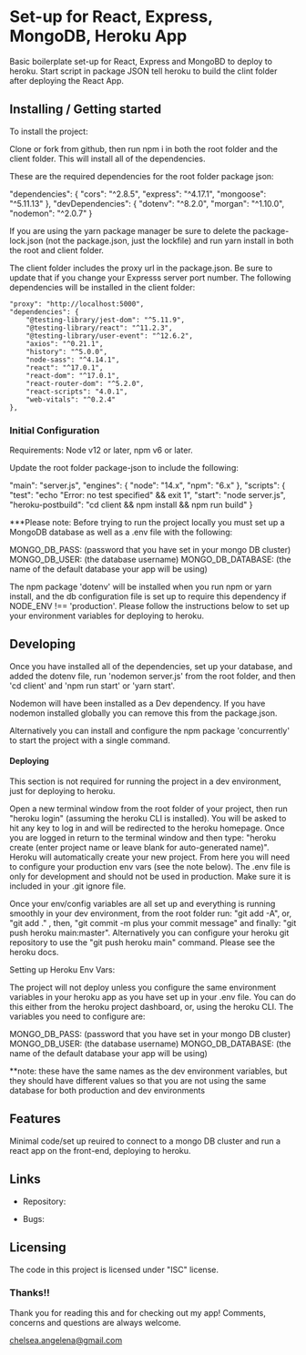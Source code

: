 # Set-up for React, Express, MongoDB, Heroku App

Basic boilerplate set-up for React, Express and MongoBD to deploy to heroku. Start script in package JSON tell heroku to build the clint folder after deploying the React App.

## Installing / Getting started

To install the project:

Clone or fork from github, then run npm i in both the root folder and the client folder. This will install all of the dependencies.

These are the required dependencies for the root folder package json:

  "dependencies": {
    "cors": "^2.8.5",
    "express": "^4.17.1",
    "mongoose": "^5.11.13"
  },
  "devDependencies": {
    "dotenv": "^8.2.0",
    "morgan": "^1.10.0",
    "nodemon": "^2.0.7"
  }

If you are using the yarn package manager be sure to delete the package-lock.json (not the package.json, just the lockfile) and run yarn install in both the root and client folder.

The client folder includes the proxy url in the package.json. Be sure to update that if you change your Expresss server port number. The following dependencies will be installed in the client folder:


	"proxy": "http://localhost:5000",
	"dependencies": {
		"@testing-library/jest-dom": "^5.11.9",
		"@testing-library/react": "^11.2.3",
		"@testing-library/user-event": "^12.6.2",
		"axios": "^0.21.1",
		"history": "^5.0.0",
		"node-sass": "^4.14.1",
		"react": "^17.0.1",
		"react-dom": "^17.0.1",
		"react-router-dom": "^5.2.0",
		"react-scripts": "4.0.1",
		"web-vitals": "^0.2.4"
	},


### Initial Configuration
Requirements: Node v12 or later, npm v6 or later.

Update the root folder package-json to include the following:

"main": "server.js",
	"engines": {
		"node": "14.x",
		"npm": "6.x"
	},
  "scripts": {
		"test": "echo \"Error: no test specified\" && exit 1",
		"start": "node server.js",
		"heroku-postbuild": "cd client && npm install && npm run build"
  }

***Please note: Before trying to run the project locally you must set up a MongoDB database as well as a .env file with the following:

MONGO_DB_PASS: (password that you have set in your mongo DB cluster)
MONGO_DB_USER: (the database username)
MONGO_DB_DATABASE: (the name of the default database your app will be using)

The npm package 'dotenv' will be installed when you run npm or yarn install, and the db configuration file is set up to require this dependency if NODE_ENV !== 'production'. Please follow the instructions below to set up your environment variables for deploying to heroku.


## Developing

Once you have installed all of the dependencies, set up your database, and added the dotenv file, run 'nodemon server.js' from the root folder, and then 'cd client' and 'npm run start' or 'yarn start'.

Nodemon will have been installed as a Dev dependency. If you have nodemon installed globally you can remove this from the package.json.

Alternatively you can install and configure the npm package 'concurrently' to start the project with a single command.

#### Deploying

This section is not required for running the project in a dev environment, just for deploying to heroku.

Open a new terminal window from the root folder of your project, then run "heroku login" (assuming the heroku CLI is installed). You will be asked to hit any key to log in and will be redirected to the heroku homepage. Once you are logged in return to the terminal window and then type: "heroku create (enter project name or leave blank for auto-generated name)". Heroku will automatically create your new project. From here you will need to configure your production env vars (see the note below). The .env file is only for development and should not be used in production. Make sure it is included in your .git ignore file.

Once your env/config variables are all set up and everything is running smoothly in your dev environment, from the root folder run: "git add -A", or, "git add ." , then,   "git commit -m plus your commit message" and finally: "git push heroku main:master". Alternatively you can configure your heroku git repository to use the "git push heroku main" command. Please see the heroku docs.

Setting up Heroku Env Vars:

The project will not deploy unless you configure the same environment variables in your heroku app as you have set up in your .env file. You can do this either from the heroku project dashboard, or, using the heroku CLI. The variables you need to configure are:

MONGO_DB_PASS: (password that you have set in your mongo DB cluster)
MONGO_DB_USER: (the database username)
MONGO_DB_DATABASE: (the name of the default database your app will be using)

**note: these have the same names as the dev environment variables, but they should have different values so that you are not using the same database for both production and dev environments

## Features

Minimal code/set up reuired to connect to a mongo DB cluster and run a react app on the front-end, deploying to heroku.

## Links

- Repository:

- Bugs:

## Licensing
The code in this project is licensed under "ISC" license.

### Thanks!!
Thank you for reading this and for checking out my app! Comments, concerns and questions are always welcome.

chelsea.angelena@gmail.com





